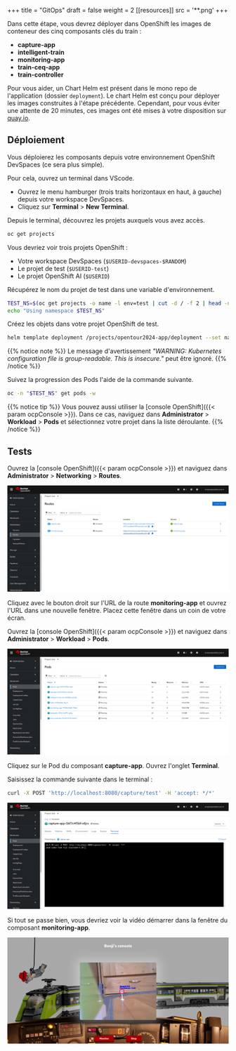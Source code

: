 +++
title = "GitOps"
draft = false
weight = 2
[[resources]]
  src = '**.png'
+++

Dans cette étape, vous devrez déployer dans OpenShift les images de conteneur des cinq composants clés du train :

- **capture-app**
- **intelligent-train**
- **monitoring-app**
- **train-ceq-app**
- **train-controller**

Pour vous aider, un Chart Helm est présent dans le mono repo de l'application (dossier `deployment`).
Le chart Helm est conçu pour déployer les images construites à l'étape précédente.
Cependant, pour vous éviter une attente de 20 minutes, ces images ont été mises à votre disposition sur [quay.io](https://quay.io/organization/riviera-dev-2024).

## Déploiement

Vous déploierez les composants depuis votre environnement OpenShift DevSpaces (ce sera plus simple).

Pour cela, ouvrez un terminal dans VScode.

- Ouvrez le menu hamburger (trois traits horizontaux en haut, à gauche) depuis votre workspace DevSpaces.
- Cliquez sur **Terminal** > **New Terminal**.

Depuis le terminal, découvrez les projets auxquels vous avez accès.

```sh
oc get projects
```

Vous devriez voir trois projets OpenShift :

- Votre workspace DevSpaces (`$USERID-devspaces-$RANDOM`)
- Le projet de test (`$USERID-test`)
- Le projet OpenShift AI (`$USERID`)

Récupérez le nom du projet de test dans une variable d'environnement.

```sh
TEST_NS=$(oc get projects -o name -l env=test | cut -d / -f 2 | head -n 1)
echo "Using namespace $TEST_NS"
```

Créez les objets dans votre projet OpenShift de test.

```sh
helm template deployment /projects/opentour2024-app/deployment --set namespace="$TEST_NS" | oc apply -f -
```

{{% notice note %}}
Le message d'avertissement *"WARNING: Kubernetes configuration file is group-readable. This is insecure."* peut être ignoré.
{{% /notice %}}

Suivez la progression des Pods l'aide de la commande suivante.

```sh
oc -n "$TEST_NS" get pods -w
```

{{% notice tip %}}
Vous pouvez aussi utiliser la [console OpenShift]({{< param ocpConsole >}}).
Dans ce cas, naviguez dans **Administrator** > **Workload** > **Pods** et sélectionnez votre projet dans la liste déroulante.
{{% /notice %}}

## Tests

Ouvrez la [console OpenShift]({{< param ocpConsole >}}) et naviguez dans **Administrator** > **Networking** > **Routes**.

![](routes.png)

Cliquez avec le bouton droit sur l'URL de la route **monitoring-app** et ouvrez l'URL dans une nouvelle fenêtre.
Placez cette fenêtre dans un coin de votre écran.

Ouvrez la [console OpenShift]({{< param ocpConsole >}}) et naviguez dans **Administrator** > **Workload** > **Pods**.

![](pods.png)

Cliquez sur le Pod du composant **capture-app**.
Ouvrez l'onglet **Terminal**.

Saisissez la commande suivante dans le terminal :

```sh
curl -X POST 'http://localhost:8080/capture/test' -H 'accept: */*'
```

![](start-capture.png)

Si tout se passe bien, vous devriez voir la vidéo démarrer dans la fenêtre du composant **monitoring-app**.

![](monitoring-app.png)

